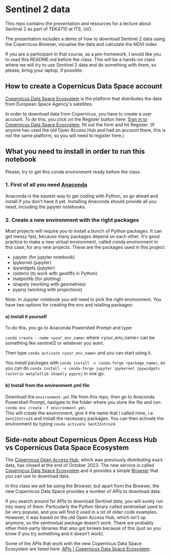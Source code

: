 # Sentinel 2 data

This repo contains the presentation and resources for a lecture about Sentinel 2 as part of TEK4710 at ITS, UiO.

The presentation includes a demo of how to download Sentinel 2 data using the Copernicus Browser, visualise the data and calculate the NDVI index. 

If you are a participant in that course, as a pre-homework, I would like you to read this README.md before the class. This will be a hands-on class where we will try to use Sentinel 2 data and do something with them, so please, bring your laptop, if possible. 


## How to create a Copernicus Data Space account

[Copernicus Data Space Ecosystem](https://dataspace.copernicus.eu/) is the platform that distributes the data from European Space Agency's satellites. 

In order to download data from Copernicus, you have to create a user account. To do this, you click on the Register button here: [Sign in to Copernicus Data Space Ecosystem](https://identity.dataspace.copernicus.eu/auth/realms/CDSE/protocol/openid-connect/auth?client_id=cdse-public&response_type=code&scope=openid&redirect_uri=https%3A//dataspace.copernicus.eu/account/confirmed/1), fill out the form and hit Register. (If anyone has used the old Open Access Hub and had an account there, this is not the same platform, so you will need to register here.) 

## What you need to install in order to run this notebook

Please, try to get this conda environment ready before the class.

### 1. First of all you need [Anaconda](https://www.anaconda.com/download) 

Anaconda is the easiest way to get coding with Python, so go ahead and install if you don't have it yet.
Installing Anaconda should provide all you need, including the jupyter notebooks. 
### 2. Create a new environment with the right packages

Most projects will require you to install a bunch of Python packages. It can get messy fast, because many 
packages depend on each other. It's good practice to make a new virtual environment, called conda environment
in this case, for any new projects. 
These are the packages used in this project:  
* jupyter (for jupyter notebook)
* ipykernel (jupyter) 
* ipywidgets (jupyter)
* rasterio (to work with geotiffs in Python)
* matplotlib (for plotting)
* shapely (working with geometries)
* pyproj (working with projections)  

Note: In Jupyter notebook you will need to pick the right environment. 
You have two options for creating the env and istalling packages: 

#### a) Install it yourself   

To do this, you go to Anaconda Powershell Prompt and type:   

```conda create --name <your_env_name>``` where <your_env_name> can be something like sentinel2 or whatever you want.

Then type ```conda activate <your_env_name>``` and you can start using it.  

You install packages with ```conda install -c conda-forge <package_name>```, so you can do `conda install -c conda-forge jupyter ipykernel ipywidgets rasterio matplotlib shapely pyproj` in one go. 

#### b) Install from the environment.yml file

Download the `environment.yml` file from this repo, then go to Anaconda Powershell Prompt, navigate to the folder where you store the file and run:  
`conda env create -f environment.yml`.  
This will create the environment, give it the name that I called mine, i.e. `Sent2Intro24` and install the necessary packages. You can then activate the environment by typing ```conda activate Sent2Intro24```.

## Side-note about Copernicus Open Access Hub vs Copernicus Data Space Ecosystem

The [Copernicus Open Access Hub](https://scihub.copernicus.eu/), which was previously distributing esa’s data, has closed at the end of October 2023. The new service is called [Copernicus Data Space Ecosystem](https://dataspace.copernicus.eu/) and it provides a simple [Browser](https://browser.dataspace.copernicus.eu/?zoom=5&lat=50.16282&lng=20.78613&themeId=DEFAULT-THEME&visualizationUrl=U2FsdGVkX189mCFCYnDD3UnASaMbX0sftnlKaN3uO6insQGa7BZae5N4qzS8XaMSkDRUDKafY42Hj90c5dZ%2F2RTG0v7Bn8WHkn9b6DBcb4hPVVHLGwPtC3fq3FPlMZac&datasetId=S2_L2A_CDAS&demSource3D=%22MAPZEN%22&cloudCoverage=30&dateMode=SINGLE) that you can use to download data. 

In this class we will be using the Browser, but apart from the Browser, the new Copernicus Data Space provides a number of APIs to download data. 

If you search around for APIs to download Sentinel data, you will surely run into many of them. Particularly the Python library called sentinelsat used to be very popular, and you will find it used in a lot of older code examples. However, it was based on the old Open Access Hub, which isn’t up anymore, so the sentinelsat package doesn’t work. There are probably other third-party libraries that also got broken because of this (just so you know if you try something and it doesn’t work). 

Some of the APIs that work with the new Copernicus Data Space Ecosystem are listed here: [APIs | Copernicus Data Space Ecosystem](https://dataspace.copernicus.eu/analyse/apis).
